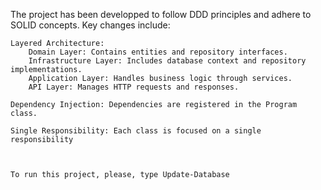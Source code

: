 The project has been developped to follow DDD principles and adhere to SOLID concepts. Key changes include:

    Layered Architecture:
        Domain Layer: Contains entities and repository interfaces.
        Infrastructure Layer: Includes database context and repository implementations.
        Application Layer: Handles business logic through services.
        API Layer: Manages HTTP requests and responses.

    Dependency Injection: Dependencies are registered in the Program class.

    Single Responsibility: Each class is focused on a single responsibility



    To run this project, please, type Update-Database
